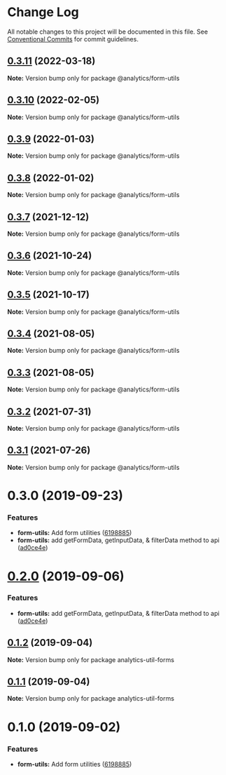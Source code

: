 # Change Log

All notable changes to this project will be documented in this file.
See [Conventional Commits](https://conventionalcommits.org) for commit guidelines.

## [0.3.11](https://github.com/DavidWells/analytics/tree/master/packages/analytics-util-form/compare/@analytics/form-utils@0.3.10...@analytics/form-utils@0.3.11) (2022-03-18)

**Note:** Version bump only for package @analytics/form-utils





## [0.3.10](https://github.com/DavidWells/analytics/tree/master/packages/analytics-util-form/compare/@analytics/form-utils@0.3.9...@analytics/form-utils@0.3.10) (2022-02-05)

**Note:** Version bump only for package @analytics/form-utils





## [0.3.9](https://github.com/DavidWells/analytics/tree/master/packages/analytics-util-form/compare/@analytics/form-utils@0.3.8...@analytics/form-utils@0.3.9) (2022-01-03)

**Note:** Version bump only for package @analytics/form-utils





## [0.3.8](https://github.com/DavidWells/analytics/tree/master/packages/analytics-util-form/compare/@analytics/form-utils@0.3.7...@analytics/form-utils@0.3.8) (2022-01-02)

**Note:** Version bump only for package @analytics/form-utils





## [0.3.7](https://github.com/DavidWells/analytics/tree/master/packages/analytics-util-form/compare/@analytics/form-utils@0.3.6...@analytics/form-utils@0.3.7) (2021-12-12)

**Note:** Version bump only for package @analytics/form-utils





## [0.3.6](https://github.com/DavidWells/analytics/tree/master/packages/analytics-util-form/compare/@analytics/form-utils@0.3.5...@analytics/form-utils@0.3.6) (2021-10-24)

**Note:** Version bump only for package @analytics/form-utils





## [0.3.5](https://github.com/DavidWells/analytics/tree/master/packages/analytics-util-form/compare/@analytics/form-utils@0.3.4...@analytics/form-utils@0.3.5) (2021-10-17)

**Note:** Version bump only for package @analytics/form-utils





## [0.3.4](https://github.com/DavidWells/analytics/tree/master/packages/analytics-util-form/compare/@analytics/form-utils@0.3.3...@analytics/form-utils@0.3.4) (2021-08-05)

**Note:** Version bump only for package @analytics/form-utils





## [0.3.3](https://github.com/DavidWells/analytics/tree/master/packages/analytics-util-form/compare/@analytics/form-utils@0.3.2...@analytics/form-utils@0.3.3) (2021-08-05)

**Note:** Version bump only for package @analytics/form-utils





## [0.3.2](https://github.com/DavidWells/analytics/tree/master/packages/analytics-util-form/compare/@analytics/form-utils@0.3.1...@analytics/form-utils@0.3.2) (2021-07-31)

**Note:** Version bump only for package @analytics/form-utils





## [0.3.1](https://github.com/DavidWells/analytics/tree/master/packages/analytics-util-form/compare/@analytics/form-utils@0.3.0...@analytics/form-utils@0.3.1) (2021-07-26)

**Note:** Version bump only for package @analytics/form-utils





# 0.3.0 (2019-09-23)


### Features

* **form-utils:** Add form utilities ([6198885](https://github.com/DavidWells/analytics/commit/6198885))
* **form-utils:** add getFormData, getInputData, & filterData method to api ([ad0ce4e](https://github.com/DavidWells/analytics/commit/ad0ce4e))





# [0.2.0](https://github.com/DavidWells/analytics/compare/analytics-util-forms@0.1.2...analytics-util-forms@0.2.0) (2019-09-06)


### Features

* **form-utils:** add getFormData, getInputData, & filterData method to api ([ad0ce4e](https://github.com/DavidWells/analytics/commit/ad0ce4e))





## [0.1.2](https://github.com/DavidWells/analytics/compare/analytics-util-forms@0.1.1...analytics-util-forms@0.1.2) (2019-09-04)

**Note:** Version bump only for package analytics-util-forms





## [0.1.1](https://github.com/DavidWells/analytics/compare/analytics-util-forms@0.1.0...analytics-util-forms@0.1.1) (2019-09-04)

**Note:** Version bump only for package analytics-util-forms





# 0.1.0 (2019-09-02)


### Features

* **form-utils:** Add form utilities ([6198885](https://github.com/DavidWells/analytics/commit/6198885))
